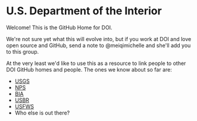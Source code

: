 U.S. Department of the Interior
==========

Welcome! This is the GitHub Home for DOI.

We're not sure yet what this will evolve into, but if you work at DOI and love open source and GitHub, send a note to @meiqimichelle and she'll add you to this group.

At the very least we'd like to use this as a resource to link people to other DOI GitHub homes and people. The ones we know about so far are:

+ [USGS](https://github.com/usgs)
+ [NPS](https://github.com/nationalparkservice)
+ [BIA](https://github.com/usindianaffairs)
+ [USBR](https://github.com/usbr)
+ [USFWS](https://github.com/USFWS)
+ Who else is out there?
